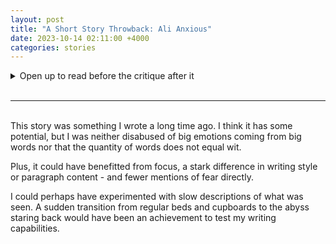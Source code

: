 ```yaml
---
layout: post
title: "A Short Story Throwback: Ali Anxious"
date: 2023-10-14 02:11:00 +4000
categories: stories
---
```


<details>
<summary> Open up to read before the critique after it
</summary>
<br>
    <p>
    The stars were all Ali could focus on during the blackout. How they were so set against the almost pitch black surface, they looked like holes or openings from a brighter world. He imagined them twinkling and beaming as the nursery rhyme goes because he knew what his mind would end up doing as soon as he gave it a chance.
    </p>
<p>
    He was left alone in a dark and silent room. The only source of light being the faint, but bright beacons that he focused on, as even the moon left him or so he thought. He was grabbing first his forearm, then his shoulder, and finally climbed up and gathered a handful of his right cheek and left ear. He wanted to remind himself that he was both with himself, by touching his body; and safe with others such as the stars, by gazing at the cosmos. All the while breathing as if had just ran a hundred and one metres.
    </p>
<p>
    The pitiful state he was in lasted maybe 5 minutes or 5 seconds. Time had become not even a secondary issue for our hero for lack of a better word. Or perhaps he's guilty of the charge? Fighting and keeping at bay, one's inner demons is as close to such a battle as most of us would ever have, even if most of us would not have this a hard time of it. And what of it, demons were never real in the first place, they are all constructs of our imagination and memory based on stories rather than accounting.
    </p>
<p>
    These were the inner monologues of Ali between breaths of 'It will pass' and 'I will get through this,' after he lost interest in the specks of glorified dust. He then ventured into a favoured pastime of his, which was slightly playful self-deprecation. Eventually, after thinking about a time in which he would think back on this time, he realised how silly all of this was and stopped it all to laugh. A laugh that turned forced and desperate as he returned to touching himself and avoiding gazing long into the open door that led to the hallway.
    </p>
<p>
    Then, the sounds started, though slowly at first, but there was no way of overturning pandora's paranoia.
    </p>
<p>
    Both of his brothers were cheerfully yelling with their footsteps echoing. Then his parents were, in the same mood, attempting a ceasefire. Then he heard his name from everyplace that happened to be behind him, or otherwise out of view. Then there was a grateful lull where his thoughts were as non-existent as the danger to his life.
    </p>
<p>
    Then the fear kicked in: fear of a monster that *could* come up. Fear of sudden screams from unblinking faces that led to chase sequences *could* happen. The poor and obvious irreality of it all failed to act as reinforcements into Ali's mind who was rational no longer. He had accepted the fact of his mortality, but that was not what feared him. What did was the *potential* for frights, the *potential* for an illicit encounter. If the fear juices had not drowned half his brain, boredom would have saved him from this state.
    </p>
<p>
    All he needed to do was to do, though not despite but to spite his emotions. Something, anything could be the action, but all he needed to do was take it and train his brain to understand the actual danger to him and his person. He was gearing up for it, clutching his fists and eyelids, and controlling his breathing. He raised himself, but before he could put a foot in for walking, he heard the fan rev up, then saw the room light up.
    </p>
<p>
    Though forgetting he would have to do this all over again soon enough, he felt such relief, and then went back clicking keys on his computer as if none of it ever happened.
    </p>
</details>
<br>
<hr>
<br>
This story was something I wrote a long time ago. I think it has some potential, but I was neither disabused of big emotions coming from big words nor that the quantity of words does not equal wit.

Plus, it could have benefitted from focus, a stark difference in writing style or paragraph content - and fewer mentions of fear directly.

I could perhaps have experimented with slow descriptions of what was seen. A sudden transition from regular beds and cupboards to the abyss staring back would have been an achievement to test my writing capabilities.



